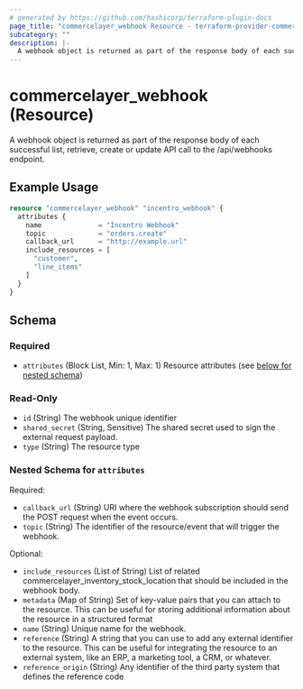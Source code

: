 ```yaml
---
# generated by https://github.com/hashicorp/terraform-plugin-docs
page_title: "commercelayer_webhook Resource - terraform-provider-commercelayer"
subcategory: ""
description: |-
  A webhook object is returned as part of the response body of each successful list, retrieve, create or update API call to the /api/webhooks endpoint.
---
```


# commercelayer_webhook (Resource)

A webhook object is returned as part of the response body of each successful list, retrieve, create or update API call to the /api/webhooks endpoint.

## Example Usage

```terraform
resource "commercelayer_webhook" "incentro_webhook" {
  attributes {
    name              = "Incentro Webhook"
    topic             = "orders.create"
    callback_url      = "http://example.url"
    include_resources = [
      "customer",
      "line_items"
    ]
  }
}
```

<!-- schema generated by tfplugindocs -->
## Schema

### Required

- `attributes` (Block List, Min: 1, Max: 1) Resource attributes (see [below for nested schema](#nestedblock--attributes))

### Read-Only

- `id` (String) The webhook unique identifier
- `shared_secret` (String, Sensitive) The shared secret used to sign the external request payload.
- `type` (String) The resource type

<a id="nestedblock--attributes"></a>
### Nested Schema for `attributes`

Required:

- `callback_url` (String) URI where the webhook subscription should send the POST request when the event occurs.
- `topic` (String) The identifier of the resource/event that will trigger the webhook.

Optional:

- `include_resources` (List of String) List of related commercelayer_inventory_stock_location that should be included in the webhook body.
- `metadata` (Map of String) Set of key-value pairs that you can attach to the resource. This can be useful for storing additional information about the resource in a structured format
- `name` (String) Unique name for the webhook.
- `reference` (String) A string that you can use to add any external identifier to the resource. This can be useful for integrating the resource to an external system, like an ERP, a marketing tool, a CRM, or whatever.
- `reference_origin` (String) Any identifier of the third party system that defines the reference code


